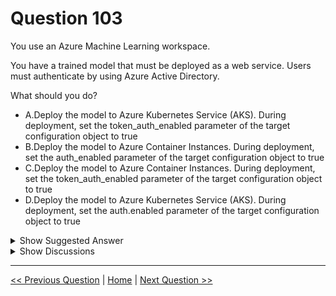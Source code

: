 # Question 103

You use an Azure Machine Learning workspace.

You have a trained model that must be deployed as a web service. Users must authenticate by using Azure Active Directory.

What should you do?

- A.Deploy the model to Azure Kubernetes Service (AKS). During deployment, set the token_auth_enabled parameter of the target configuration object to true
- B.Deploy the model to Azure Container Instances. During deployment, set the auth_enabled parameter of the target configuration object to true
- C.Deploy the model to Azure Container Instances. During deployment, set the token_auth_enabled parameter of the target configuration object to true
- D.Deploy the model to Azure Kubernetes Service (AKS). During deployment, set the auth.enabled parameter of the target configuration object to true

<details>
  <summary>Show Suggested Answer</summary>

<strong>A</strong><br>

</details>

<details>
  <summary>Show Discussions</summary>

<blockquote><p><strong>madrid99</strong> <code>(Thu 18 May 2023 11:32)</code> - <em>Upvotes: 8</em></p><p>https://learn.microsoft.com/en-us/azure/machine-learning/v1/how-to-authenticate-web-service
So there&#x27;s a token_auth_enabled parmeter</p></blockquote>
<blockquote><p><strong>evangelist</strong> <code>(Sun 01 Dec 2024 03:10)</code> - <em>Upvotes: 4</em></p><p>Explanation:
Azure Kubernetes Service (AKS): AKS provides enterprise-grade security, governance, and increased scalability. It is ideal for production deployments.
token_auth_enabled parameter: This parameter, when set to true, enables token-based authentication using Azure Active Directory for the deployed web service.
The other options do not correctly combine the deployment target and configuration parameters for enabling Azure Active Directory authentication:

B and C (Azure Container Instances): While you can deploy models to Azure Container Instances (ACI), they do not support the token_auth_enabled parameter for Azure AD authentication.
D (auth.enabled parameter): This is not a recognized parameter for setting up Azure AD authentication in the deployment configuration.
Thus, the correct deployment strategy involves using AKS and setting token_auth_enabled to true during the deployment process</p></blockquote>

<blockquote><p><strong>daviskv74</strong> <code>(Mon 15 Apr 2024 17:06)</code> - <em>Upvotes: 1</em></p><p>GPT says D is correct</p></blockquote>
<blockquote><p><strong>Nadine_nm</strong> <code>(Sun 25 Feb 2024 14:33)</code> - <em>Upvotes: 3</em></p><p>the 2 parameters exists in the documentation, there is a slight difference in their definitions : 
token_auth_enabled = Whether or not to enable Token auth for this Webservice. If this is enabled, users can access this Webservice by fetching access token using their Azure Active Directory credentials

auth_enabled = Whether or not to enable key auth for this Webservice. Defaults to True.

since we are using Azure Active Directory, answer A is correct</p></blockquote>

<blockquote><p><strong>Mal42</strong> <code>(Tue 20 Feb 2024 16:05)</code> - <em>Upvotes: 3</em></p><p>On exam 18 Aug 2023</p></blockquote>
<blockquote><p><strong>Mikku123</strong> <code>(Fri 02 Feb 2024 03:27)</code> - <em>Upvotes: 2</em></p><p>Its identity based for AAD , not credential based SAS(token). so &quot;D&quot; is the correct answer!</p></blockquote>
<blockquote><p><strong>phydev</strong> <code>(Sat 20 Jan 2024 14:21)</code> - <em>Upvotes: 1</em></p><p>On exam 20 July 2023.</p></blockquote>
<blockquote><p><strong>ajay0011</strong> <code>(Wed 04 Oct 2023 00:25)</code> - <em>Upvotes: 2</em></p><p>I think D is correct.
# Define workspace and model details
workspace = Workspace.from_config()
model = Model(workspace, &#x27;model_name&#x27;)
aks_service_name = &#x27;my-aks-service&#x27;
deployment_config = AksWebservice.deploy_configuration(
    cpu_cores=1,
    memory_gb=1,
    auth_enabled=True  # Enable Azure Active Directory authentication)
env = Environment.from_conda_specification(name=&#x27;env_name&#x27;, file_path=&#x27;./conda_dependencies.yml&#x27;)
auth = InteractiveLoginAuthentication()
aks_service = Model.deploy(
    workspace=workspace,
    name=aks_service_name,
    models=[model],
    inference_config=inference_config,
    deployment_config=deployment_config,
    environment=env,
    auth=auth,
    overwrite=True)</p></blockquote>
<blockquote><p><strong>JTWang</strong> <code>(Fri 14 Apr 2023 09:20)</code> - <em>Upvotes: 3</em></p><p>I can&#x27;t find token_auth_enabled parameter.
In ref i got parameter &quot;auth_mode&quot;.

https://learn.microsoft.com/en-us/azure/machine-learning/how-to-authenticate-online-endpoint

You can set the authentication type when you create an online endpoint. Set the auth_mode to key or aml_token depending on which one you want to use. The default value is key.</p></blockquote>

<blockquote><p><strong>silva_831</strong> <code>(Sun 30 Apr 2023 04:51)</code> - <em>Upvotes: 1</em></p><p>I didn&#x27;t find token_auth-enabled as well according to attached link.</p></blockquote>
<blockquote><p><strong>klowqw</strong> <code>(Thu 02 Mar 2023 20:38)</code> - <em>Upvotes: 3</em></p><p>correct</p></blockquote>
<blockquote><p><strong>manualrg</strong> <code>(Sun 23 Jul 2023 21:45)</code> - <em>Upvotes: 2</em></p><p>Correct is A: From (v1 SDK) https://learn.microsoft.com/en-us/azure/machine-learning/v1/how-to-authenticate-web-service
# Create the config
aks_config = AksWebservice.deploy_configuration()

# Enable token auth and disable (key) auth on the webservice

aks_config = AksWebservice.deploy_configuration(token_auth_enabled=True, auth_enabled=False)</p></blockquote>

</details>

---

[<< Previous Question](question_102.md) | [Home](../index.md) | [Next Question >>](question_104.md)
